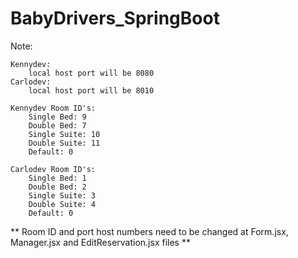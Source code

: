 # BabyDrivers_SpringBoot

Note:

    Kennydev:
        local host port will be 8080
    Carlodev:
        local host port will be 8010

    Kennydev Room ID's:
        Single Bed: 9
        Double Bed: 7
        Single Suite: 10
        Double Suite: 11
        Default: 0

    Carlodev Room ID's:
        Single Bed: 1
        Double Bed: 2
        Single Suite: 3
        Double Suite: 4
        Default: 0

** Room ID and port host numbers need to be changed at Form.jsx, Manager.jsx and EditReservation.jsx files **

